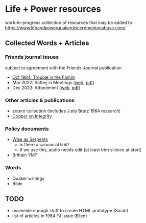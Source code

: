 # Life + Power resources

work-in-progress collection of resources that may be added to https://www.lifeandpowerquakerdiscernmentonabuse.com/

## Collected Words + Articles

### Friends journal issues
subject to agreement with the Friends Journal publication
  - [Oct 1984: Trouble in the Family](https://www.friendsjournal.org/wp-content/uploads/emember/downloads/1984/HC12-50764.pdf)
  - Mar 2022: Saftey in Meetings ([web](https://www.friendsjournal.org/issue-category/2022/safety-in-meetings/), [pdf](https://www.friendsjournal.org/private/FJ-2022-03.PDF))
  - Dec 2022: Attonement ([web](https://www.friendsjournal.org/issue-category/2022/atonement/), [pdf](https://www.friendsjournal.org/private/FJ-2022-12.PDF))

### Other articles & publications
  - zotero collection (includes Judy Brutz 1984 research)
  - [Cooper on Integrity](https://pendlehill.org/product/testimony-integrity-religious-society-friends/)


### Policy documents
- [Wise as Serpents](policy/wise-as-serpents.pdf) 
  - is there a canoncial link?
  - if we use this, audio needs edit (at least trim silence at start)
- Brittain YM?

### Words
- Quaker writings
- Bible


## TODO
- assemble enough stuff to create HTML prototype (Sarah)
- list of articles in 1984 FJ issue (Ellen)